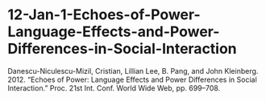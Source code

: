 # 12-Jan-1-Echoes-of-Power-Language-Effects-and-Power-Differences-in-Social-Interaction
Danescu-Niculescu-Mizil, Cristian, Lillian Lee, B. Pang, and John Kleinberg. 2012. “Echoes of Power: Language Effects and Power Differences in Social Interaction.” Proc. 21st Int. Conf. World Wide Web, pp. 699–708.
